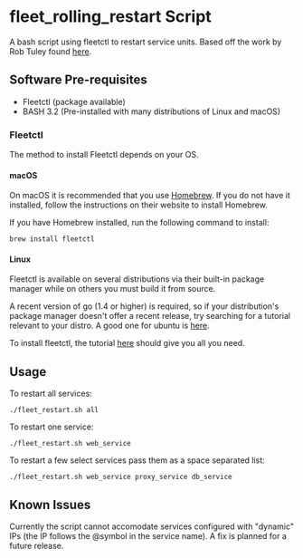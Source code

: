 # fleet_rolling_restart Script  
A bash script using fleetctl to restart service units.  Based off the work by Rob Tuley found [here](http://engineering.rainchasers.com/coreos/fleet/2015/03/03/rolling-unit-restart.html).

## Software Pre-requisites  

* Fleetctl (package available)   
* BASH 3.2 (Pre-installed with many distributions of Linux and macOS)  

### Fleetctl  

The method to install Fleetctl depends on your OS.  

#### macOS  
On macOS it is recommended that you use [Homebrew](http://brew.sh).  If you do not have it installed, follow the instructions on their website to install Homebrew.

If you have Homebrew installed, run the following command to install:  
```
brew install fleetctl
```

#### Linux
Fleetctl is available on several distributions via their built-in package manager while on others you must build it from source.  

A recent version of go (1.4 or higher) is required, so if your distribution's package manager doesn't offer a recent release, try searching for a tutorial relevant to your distro.  A good one for ubuntu is [here](https://www.digitalocean.com/community/tutorials/how-to-install-go-1-6-on-ubuntu-14-04).

To install fleetctl, the tutorial [here](https://leoengine.org/fleetctl-on-ubuntudebian-system/) should give you all you need.

## Usage
To restart all services:  
```
./fleet_restart.sh all
```  

To restart one service:  
```
./fleet_restart.sh web_service
```  

To restart a few select services pass them as a space separated list:  
```
./fleet_restart.sh web_service proxy_service db_service
```  

## Known Issues
Currently the script cannot accomodate services configured with "dynamic" IPs (the IP follows the @symbol in the service name).  A fix is planned for a future release.
